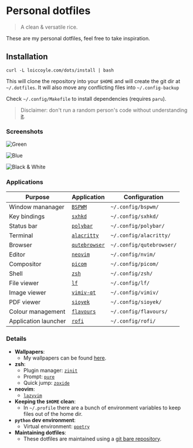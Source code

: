 # Personal dotfiles

> A clean & versatile rice.

These are my personal dotfiles, feel free to take inspiration.

## Installation

```shell
curl -L loiccoyle.com/dots/install | bash
```

This will clone the repository into your `$HOME` and will create the git dir at `~/.dotfiles`. It will also move any conflicting files into `~/.config-backup`

Check `~/.config/Makefile` to install dependencies (requires `paru`).

> Disclaimer: don't run a random person's code without understanding [it](https://github.com/loiccoyle/dots/blob/gh-pages/install).

### Screenshots

![Green](https://i.imgur.com/jG794AK.png)

![Blue](https://i.imgur.com/ml9aaRP.png)

![Black & White](https://i.imgur.com/F8VkwtS.png)

### Applications

| Purpose              | Application                                                 | Configuration            |
| -------------------- | ----------------------------------------------------------- | ------------------------ |
| Window mananager     | [`BSPWM`](https://github.com/baskerville/bspwm)             | `~/.config/bspwm/`       |
| Key bindings         | [`sxhkd`](https://github.com/baskerville/sxhkd)             | `~/.config/sxhkd/`       |
| Status bar           | [`polybar`](https://github.com/polybar/polybar)             | `~/.config/polybar/`     |
| Terminal             | [`alacritty`](https://github.com/alacritty/alacritty)       | `~/.config/alacritty/`   |
| Browser              | [`qutebrowser`](https://github.com/qutebrowser/qutebrowser) | `~/.config/qutebrowser/` |
| Editor               | [`neovim`](https://github.com/neovim/neovim)                | `~/.config/nvim/`        |
| Compositor           | [`picom`](https://github.com/yshui/picom)                   | `~/.config/picom/`       |
| Shell                | [`zsh`](https://www.zsh.org/)                               | `~/.config/zsh/`         |
| File viewer          | [`lf`](https://github.com/gokcehan/lf)                      | `~/.config/lf/`          |
| Image viewer         | [`vimiv-qt`](https://github.com/karlch/vimiv-qt)            | `~/.config/vimiv/`        |
| PDF viewer           | [`sioyek`](https://github.com/ahrm/sioyek)                | `~/.config/sioyek/`     |
| Colour management    | [`flavours`](https://github.com/Misterio77/flavours)        | `~/.config/flavours/`    |
| Application launcher | [`rofi`](https://github.com/davatorium/rofi)                | `~/.config/rofi/`        |

### Details

- **Wallpapers**:
  - My wallpapers can be found [here](https://loiccoyle.com/walls).
- **zsh**:
  - Plugin manager: [`zinit`](https://github.com/zdharma-continuum/zinit)
  - Prompt: [`pure`](https://github.com/sindresorhus/pure)
  - Quick jump: [`zoxide`](https://github.com/ajeetdsouza/zoxide)
- **neovim**:
  - [`lazyvim`](https://github.com/LazyVim/LazyVim)
- **Keeping the `$HOME` clean**:
  - In `~/.profile` there are a bunch of environment variables to keep files out of the home dir.
- **`python` dev environment**:
  - Virtual environment: [`poetry`](https://github.com/python-poetry/poetry)
- **Maintaining dotfiles**:
  - These dotfiles are maintained using a [git bare repository](https://www.atlassian.com/git/tutorials/dotfiles).
